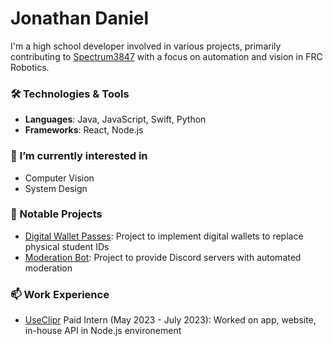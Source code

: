 # Jonathan Daniel

I'm a high school developer involved in various projects, primarily contributing to [Spectrum3847](https://github.com/Spectrum3847) with a focus on automation and vision in FRC Robotics.

### 🛠️ Technologies & Tools
- **Languages**: Java, JavaScript, Swift, Python
- **Frameworks**: React, Node.js

### 🌱 I’m currently interested in
- Computer Vision
- System Design

### 💼 Notable Projects
- [Digital Wallet Passes](https://github.com/Daniel-J101/pass-generator-backend): Project to implement digital wallets to replace physical student IDs
- [Moderation Bot](https://github.com/Daniel-J101/Discord-Moderation-Bot): Project to provide Discord servers with automated moderation

### 📫 Work Experience
- [UseClipr](https://github.com/CliprTX) Paid Intern (May 2023 - July 2023): Worked on app, website, in-house API in Node.js environement



